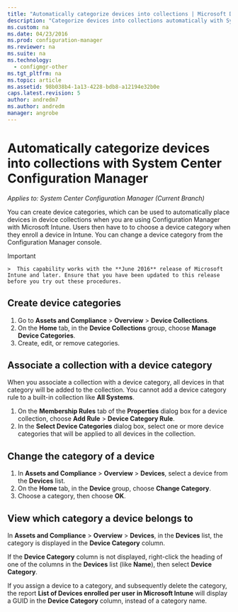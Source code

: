 ```yaml
---
title: "Automatically categorize devices into collections | Microsoft Docs"
description: "Categorize devices into collections automatically with System Center Configuration Manager."
ms.custom: na
ms.date: 04/23/2016
ms.prod: configuration-manager
ms.reviewer: na
ms.suite: na
ms.technology:
  - configmgr-other
ms.tgt_pltfrm: na
ms.topic: article
ms.assetid: 98b038b4-1a13-4228-bdb8-a12194e32b0e
caps.latest.revision: 5
author: andredm7ms.author: andredmmanager: angrobe
---
```

# Automatically categorize devices into collections with System Center Configuration Manager*Applies to: System Center Configuration Manager (Current Branch)*
You can create device categories, which can be used to automatically place devices in device collections when you are using Configuration Manager with Microsoft Intune. Users then have to to choose a device category when they enroll a device in Intune. You can change a device category from the Configuration Manager console.

> [!IMPORTANT]  
    >  This capability works with the **June 2016** release of Microsoft Intune and later. Ensure that you have been updated to this release before you try out these procedures.

## Create device categories

1.  Go to **Assets and Compliance** > **Overview** > **Device Collections**.
2.  On the **Home** tab, in the **Device Collections** group, choose **Manage Device Categories**.
3.  Create, edit, or remove categories.

## Associate a collection with a device category

When you associate a collection with a device category, all devices in that category will be added to the collection. You cannot add a device category rule to a built-in collection like **All Systems**.

1.  On the **Membership Rules** tab of the **Properties** dialog box for a device collection, choose **Add Rule** > **Device Category Rule**.
2.  In the **Select Device Categories** dialog box, select one or more device categories that will be applied to all devices in the collection.

## Change the category of a device

1.  In **Assets and Compliance** > **Overview** > **Devices**, select a device from the **Devices** list.
2.  On the **Home** tab, in the **Device** group, choose **Change Category**.
3.  Choose a category, then choose **OK**.

## View which category a device belongs to

In **Assets and Compliance** > **Overview** > **Devices**, in the **Devices** list, the category is displayed in the **Device Category** column.

If the **Device Category** column is not displayed, right-click the heading of one of the columns in the **Devices** list (like **Name**), then select **Device Category**.

If you assign a device to a category, and subsequently delete the category, the report **List of Devices enrolled per user in Microsoft Intune** will display a GUID in the **Device Category** column, instead of a category name.
